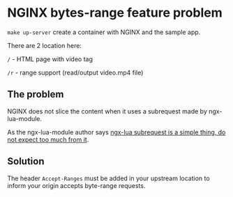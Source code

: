 # NGINX bytes-range feature problem

`make up-server` create a container with NGINX and the sample app.

There are 2 location here:

`/` - HTML page with video tag

`/r` - range support (read/output video.mp4 file)

## The problem

NGINX does not slice the content when it uses a subrequest made by ngx-lua-module.

As the ngx-lua-module author says [ngx-lua subrequest is a simple thing, do not expect too much from it](https://github.com/openresty/lua-nginx-module/issues/947).

## Solution

The header `Accept-Ranges` must be added in your upstream location to inform your origin accepts byte-range requests.